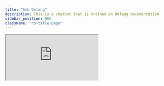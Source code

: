 ```yaml
---
title: "Ask Defang"
description: This is a chatbot that is trained on defang documentation and designed to answer questions
sidebar_position: 900
className: "no-title-page"
---
```


<iframe 
    src="https://ask.defang.io" 
    style={{ 
        width: "100%", // Assuming the sidebar width is 250px
        height: "calc(100vh - 60px)", // Assuming the header height is 60px
        minHeight: "600px",
        border: "none",
        marginLeft: "0px",
        marginRight: "0px",
        display: "block" // Ensures proper centering
    }}>
</iframe>

